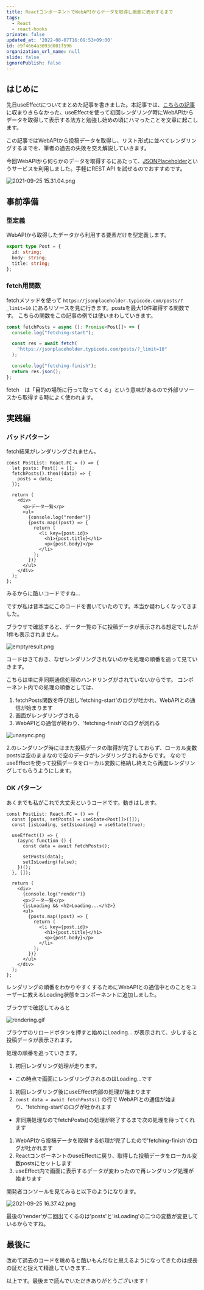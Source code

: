 ```yaml
---
title: ReactコンポーネントでWebAPIからデータを取得し画面に表示するまで
tags:
  - React
  - react-hooks
private: false
updated_at: '2022-08-07T16:09:53+09:00'
id: e9f4664a3093d001f596
organization_url_name: null
slide: false
ignorePublish: false
---
```

## はじめに
先日useEffectについてまとめた記事を書きました。本記事では、[こちらの記事](https://qiita.com/diskszk/items/c895c6f28ad4e565b67e)に収まりきらなかった、useEffectを使って初回レンダリング時にWebAPIからデータを取得して表示する法方と勉強し始めの頃にハマったことを文章に起こします。

この記事ではWebAPIから投稿データを取得し、リスト形式に並べてレンダリングするまでを、筆者の過去の失敗を交え解説していきます。

今回WebAPIから何らかのデータを取得するにあたって、[JSONPlaceholder](https://jsonplaceholder.typicode.com/)というサービスを利用しました。手軽にREST API を試せるのでおすすめです。

![ 2021-09-25 15.31.04.png](https://qiita-image-store.s3.ap-northeast-1.amazonaws.com/0/639130/446c362b-8371-1d78-f182-b2eac24ba946.png)


## 事前準備

### 型定義

WebAPIから取得したデータから利用する要素だけを型定義します。

```types.ts
export type Post = {
  id: string;
  body: string;
  title: string;
};
```

### fetch用関数

fetchメソッドを使って `https://jsonplaceholder.typicode.com/posts/?_limit=10` にあるリソースを見に行きます。postsを最大10件取得する関数です。
こちらの関数をこの記事の例では使いまわしていきます。

```fetchPost.ts
const fetchPosts = async (): Promise<Post[]> => {
  console.log("fetching-start");

  const res = await fetch(
    "https://jsonplaceholder.typicode.com/posts/?_limit=10"
  );

  console.log("fetching-finish");
  return res.json();
};
```

fetch　は「目的の場所に行って取ってくる」という意味があるので外部リソースから取得する時によく使われます。

## 実践編

### バッドパターン

fetch結果がレンダリングされません。

```BadPattern.tsx
const PostList: React.FC = () => {
  let posts: Post[] = [];
  fetchPosts().then((data) => {
    posts = data;
  });

  return (
    <div>
      <p>データ一覧</p>
      <ul>
        {console.log("render")}
        {posts.map((post) => {
          return (
            <li key={post.id}>
              <h1>{post.title}</h1>
              <p>{post.body}</p>
            </li>
          );
        })}
      </ul>
    </div>
  );
};
```

みるからに酷いコードですね...

ですが私は昔本当にこのコードを書いていたのです。本当か疑わしくなってきました。

ブラウザで確認すると、データ一覧の下に投稿データが表示される想定でしたが1件も表示されません。

![emptyresult.png](https://qiita-image-store.s3.ap-northeast-1.amazonaws.com/0/639130/dea7ca09-8f24-135f-b4f1-47c734502287.png)


コードはさておき、なぜレンダリングされないのかを処理の順番を追って見ていきます。

こちらは単に非同期通信処理のハンドリングがされていないからです。
コンポーネント内での処理の順番としては、

1. fetchPosts関数を呼び出し'fetching-start'のログが吐かれ、WebAPIとの通信が始まります
1. 画面がレンダリングされる
1. WebAPIとの通信が終わり、'fetching-finish'のログが測れる

![unasync.png](https://qiita-image-store.s3.ap-northeast-1.amazonaws.com/0/639130/e8ce5a76-a18d-6fe5-80ab-ba1150400149.png)


2.のレンダリング時にはまだ投稿データの取得が完了しておらず、ローカル変数postsは空のままなので空のデータがレンダリングされるからです。
なのでuseEffectを使って投稿データをローカル変数に格納し終えたら再度レンダリングしてもらうようにします。


### OK パターン

あくまでも私がこれで大丈夫というコードです。動きはします。

```OKPattern.tsx
const PostList: React.FC = () => {
  const [posts, setPosts] = useState<Post[]>([]);
  const [isLoading, setIsLoading] = useState(true);

  useEffect(() => {
    (async function () {
      const data = await fetchPosts();

      setPosts(data);
      setIsLoading(false);
    })();
  }, []);

  return (
    <div>
      {console.log("render")}
      <p>データ一覧</p>
      {isLoading && <h2>Loading...</h2>}
      <ul>
        {posts.map((post) => {
          return (
            <li key={post.id}>
              <h1>{post.title}</h1>
              <p>{post.body}</p>
            </li>
          );
        })}
      </ul>
    </div>
  );
};
```

レンダリングの順番をわかりやすくするためにWebAPIとの通信中とのことをユーザーに教えるLoading状態をコンポーネントに追加しました。

ブラウザで確認してみると

![rendering.gif](https://qiita-image-store.s3.ap-northeast-1.amazonaws.com/0/639130/ab872e63-3c04-0f3f-f2d4-8db3cf179ede.gif)


ブラウザのリロードボタンを押すと始めにLoading... が表示されて、少しすると投稿データが表示されます。

処理の順番を追っていきます。

1. 初回レンダリング処理が走ります。
  - この時点で画面にレンダリングされるのはLoading...です
1. 初回レンダリング後にuseEffect内部の処理が始まります
1. `const data = await fetchPosts()` の行で WebAPIとの通信が始まり、'fetching-start'のログが吐かれます
  - 非同期処理なのでfetchPosts()の処理が終了するまで次の処理を待ってくれます
1. WebAPIから投稿データを取得する処理が完了したので'fetching-finish'のログが吐かれます
1. ReactコンポーネントのuseEffectに戻り、取得した投稿データをローカル変数postsにセットします
1. useEffect内で画面に表示するデータが変わったので再レンダリング処理が始まります

開発者コンソールを見てみると以下のようになります。

![ 2021-09-25 16.37.42.png](https://qiita-image-store.s3.ap-northeast-1.amazonaws.com/0/639130/337913c2-0fa0-19dc-1ce5-d2e8a8e665b4.png)


最後の'render'が二回出てくるのは'posts'と'isLoading'の二つの変数が変更しているからですね。


## 最後に

改めて過去のコードを眺めると酷いもんだなと思えるようになってきたのは成長の証だと捉えて精進していきます...

以上です。最後まで読んでいただきありがとうございます！
